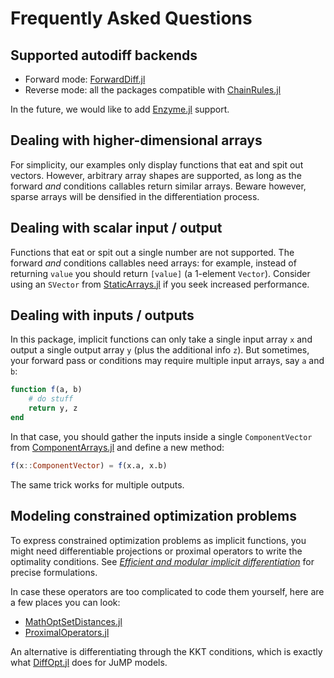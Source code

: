 # Frequently Asked Questions

## Supported autodiff backends

- Forward mode: [ForwardDiff.jl](https://github.com/JuliaDiff/ForwardDiff.jl)
- Reverse mode: all the packages compatible with [ChainRules.jl](https://github.com/JuliaDiff/ChainRules.jl)

In the future, we would like to add [Enzyme.jl](https://github.com/EnzymeAD/Enzyme.jl) support.

## Dealing with higher-dimensional arrays

For simplicity, our examples only display functions that eat and spit out vectors.
However, arbitrary array shapes are supported, as long as the forward _and_ conditions callables return similar arrays.
Beware however, sparse arrays will be densified in the differentiation process.

## Dealing with scalar input / output

Functions that eat or spit out a single number are not supported.
The forward _and_ conditions callables need arrays: for example, instead of returning `value` you should return `[value]` (a 1-element `Vector`). 
Consider using an `SVector` from [StaticArrays.jl](https://github.com/JuliaArrays/StaticArrays.jl) if you seek increased performance.

## Dealing with inputs / outputs

In this package, implicit functions can only take a single input array `x` and output a single output array `y` (plus the additional info `z`).
But sometimes, your forward pass or conditions may require multiple input arrays, say `a` and `b`:

```julia
function f(a, b)
    # do stuff
    return y, z
end
```

In that case, you should gather the inputs inside a single `ComponentVector` from [ComponentArrays.jl](https://github.com/jonniedie/ComponentArrays.jl) and define a new method:

```julia
f(x::ComponentVector) = f(x.a, x.b)
```

The same trick works for multiple outputs.

## Modeling constrained optimization problems

To express constrained optimization problems as implicit functions, you might need differentiable projections or proximal operators to write the optimality conditions.
See [_Efficient and modular implicit differentiation_](https://arxiv.org/abs/2105.15183) for precise formulations.

In case these operators are too complicated to code them yourself, here are a few places you can look:

- [MathOptSetDistances.jl](https://github.com/matbesancon/MathOptSetDistances.jl)
- [ProximalOperators.jl](https://github.com/JuliaFirstOrder/ProximalOperators.jl)

An alternative is differentiating through the KKT conditions, which is exactly what [DiffOpt.jl](https://github.com/jump-dev/DiffOpt.jl) does for JuMP models.
